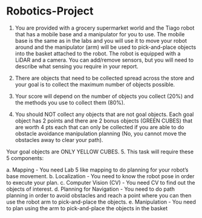 # Robotics-Project

1. You are provided with a grocery supermarket world and the Tiago robot that has a mobile base and a
manipulator for you to use. The mobile base is the same as in the labs and you will use it to move
your robot around and the manipulator (arm) will be used to pick-and-place objects into the basket
attached to the robot. The robot is equipped with a LiDAR and a camera. You can add/remove
sensors, but you will need to describe what sensing you require in your report.

2. There are objects that need to be collected spread across the store and your goal is to collect the
maximum number of objects possible.

3. Your score will depend on the number of objects you collect (20%) and the methods you use to
collect them (80%).

4. You should NOT collect any objects that are not goal objects. Each goal object has 2 points and
there are 2 bonus objects (GREEN CUBES) that are worth 4 pts each that can only be collected if
you are able to do obstacle avoidance manipulation planning (No, you cannot move the obstacles
away to clear your path).

Your goal objects are ONLY YELLOW CUBES.
5. This task will require these 5 components:
  
  a. Mapping - You need Lab 5 like mapping to do planning for your robot’s base movement.
  b. Localization - You need to know the robot pose in order to execute your plan.
  c. Computer Vision (CV) - You need CV to find out the objects of interest.
  d. Planning for Navigation - You need to do path planning in order to avoid obstacles and reach a
  point where you can then use the robot arm to pick-and-place the objects.
  e. Manipulation - You need to plan using the arm to pick-and-place the objects in the basket

  
